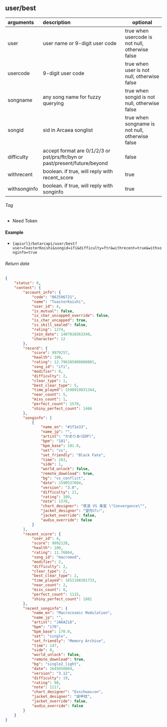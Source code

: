 ## user/best

| arguments    | description                                                                | optional                                        |
|:-------------|:---------------------------------------------------------------------------|-------------------------------------------------|
| user         | user name or 9-digit user code                                             | true when usercode is not null, otherwise false |
| usercode     | 9-digit user code                                                          | true when user is not null, otherwise false     |
| songname     | any song name for fuzzy querying                                           | true when songid is not null, otherwise false   |
| songid       | sid in Arcaea songlist                                                     | true when songname is not null, otherwise false |
| difficulty   | accept format are 0/1/2/3 or pst/prs/ftr/byn or past/present/future/beyond | false                                           |
| withrecent   | boolean. if true, will reply with recent_score                             | true                                            |
| withsonginfo | boolean. if true, will reply with songinfo                                 | true                                            |

###### Tag

* Need Token

#### Example

+ `{apiurl}/botarcapi/user/best?user=ToasterKoishi&songid=ifi&difficulty=ftr&withrecent=true&withsonginfo=true`

###### Return data

```json
{
    "status": 0,
    "content": {
        "account_info": {
            "code": "062596721",
            "name": "ToasterKoishi",
            "user_id": 4,
            "is_mutual": false,
            "is_char_uncapped_override": false,
            "is_char_uncapped": true,
            "is_skill_sealed": false,
            "rating": 1274,
            "join_date": 1487816563340,
            "character": 12
        },
        "record": {
            "score": 9979257,
            "health": 100,
            "rating": 12.796285000000001,
            "song_id": "ifi",
            "modifier": 0,
            "difficulty": 2,
            "clear_type": 1,
            "best_clear_type": 5,
            "time_played": 1598919831344,
            "near_count": 5,
            "miss_count": 1,
            "perfect_count": 1570,
            "shiny_perfect_count": 1466
        },
        "songinfo": [
            {
                "name_en": "#1f1e33",
                "name_jp": "",
                "artist": "かめりあ(EDP)",
                "bpm": "181",
                "bpm_base": 181.0,
                "set": "vs",
                "set_friendly": "Black Fate",
                "time": 163,
                "side": 1,
                "world_unlock": false,
                "remote_download": true,
                "bg": "vs_conflict",
                "date": 1590537604,
                "version": "3.0",
                "difficulty": 21,
                "rating": 109,
                "note": 1576,
                "chart_designer": "夜浪 VS 東星 \"Convergence\"",
                "jacket_designer": "望月けい",
                "jacket_override": false,
                "audio_override": false
            }
        ],
        "recent_score": {
            "user_id": 4,
            "score": 9992128,
            "health": 100,
            "rating": 11.76064,
            "song_id": "macromod",
            "modifier": 2,
            "difficulty": 2,
            "clear_type": 2,
            "best_clear_type": 2,
            "time_played": 1651198101733,
            "near_count": 2,
            "miss_count": 0,
            "perfect_count": 1115,
            "shiny_perfect_count": 1081
        },
        "recent_songinfo": {
            "name_en": "Macrocosmic Modulation",
            "name_jp": "",
            "artist": "JAKAZiD",
            "bpm": "170",
            "bpm_base": 170.0,
            "set": "single",
            "set_friendly": "Memory Archive",
            "time": 147,
            "side": 0,
            "world_unlock": false,
            "remote_download": true,
            "bg": "single2_light",
            "date": 1645056004,
            "version": "3.12",
            "difficulty": 19,
            "rating": 98,
            "note": 1117,
            "chart_designer": "Exschwas↕on",
            "jacket_designer": "装甲枕",
            "jacket_override": false,
            "audio_override": false
        }
    }
}
```

